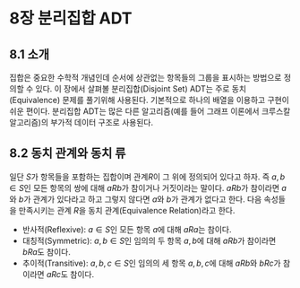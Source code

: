 # 8장 분리집합 ADT

## 8.1 소개
집합은 중요한 수학적 개념인데 순서에 상관없는 항목들의 그룹을 표시하는 방법으로 정의할 수 있다. 이 장에서 살펴볼 분리집합(Disjoint Set) ADT는 주로 동치(Equivalence) 문제를 풀기위해 사용된다. 기본적으로 하나의 배열을 이용하고 구현이 쉬운 편이다. 분리집합 ADT는 많은 다른 알고리즘(예를 들어 그래프 이론에서 크루스칼 알고리즘)의 부가적 데이터 구조로 사용된다.

## 8.2 동치 관계와 동치 류
일단 $S$가 항목들을 포함하는 집합이며 관계$R$이 그 위에 정의되어 있다고 하자. 즉 $a,b \in S$인 모든 항목의 쌍에 대해 $aRb$가 참이거나 거짓이라는 말이다. $aRb$가 참이라면 $a$와 $b$가 관계가 있다라고 하고 그렇지 않다면 $a$와 $b$가 관계가 없다고 한다. 다음 속성들을 만족시키는 관계 $R$을 동치 관계(Equivalence Relation)라고 한다.

* 반사적(Reflexive): $a \in S$인 모든 항목 $a$에 대해 $aRa$는 참이다.
* 대칭적(Symmetric): $a, b \in S$인 임의의 두 항목 $a, b$에 대해 $aRb$가 참이라면 $bRa$도 참이다.
* 추이적(Transitive): $a, b, c \in S$인 임의의 세 항목 $a, b, c$에 대해 $aRb$와 $bRc$가 참이라면 $aRc$도 참이다.

